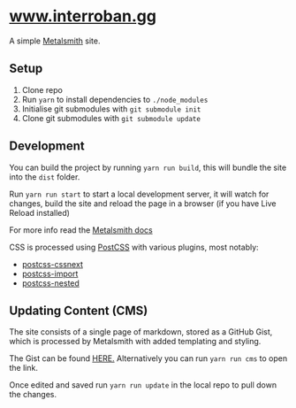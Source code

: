 # www.interroban.gg

A simple [Metalsmith][mdocs] site.

## Setup

1. Clone repo
2. Run `yarn` to install dependencies to `./node_modules`
3. Initialise git submodules with `git submodule init`
4. Clone git submodules with `git submodule update`

## Development

You can build the project by running `yarn run build`, this will
bundle the site into the `dist` folder.

Run `yarn run start` to start a local development server, it will
watch for changes, build the site and reload the page in
a browser (if you have Live Reload installed)

For more info read the [Metalsmith docs][mdocs]

CSS is processed using [PostCSS][postcss] with various plugins, most
notably:

- [postcss-cssnext][cssnext]
- [postcss-import][import]
- [postcss-nested][nested]

## Updating Content (CMS)

The site consists of a single page of markdown, stored as a GitHub Gist, which
is processed by Metalsmith with added templating and styling.

The Gist can be found [HERE.][gist] Alternatively you can run `yarn run cms`
to open the link.

Once edited and saved run `yarn run update` in the local repo to pull
down the changes.

[mdocs]: http://www.metalsmith.io
[postcss]: http://postcss.org
[cssnext]: http://cssnext.io
[import]: https://github.com/postcss/postcss-import
[nested]: https://github.com/postcss/postcss-nested
[gist]: https://gist.github.com/LkeMitchll/ce7c368203a26455b3b9e2ae1d40a779
